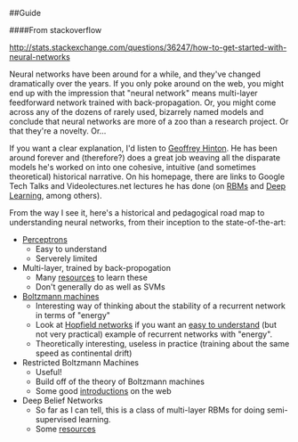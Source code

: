 ##Guide

####From stackoverflow

<http://stats.stackexchange.com/questions/36247/how-to-get-started-with-neural-networks>

Neural networks have been around for a while, and they've changed dramatically over the years. If you only poke around on the web, you might end up with the impression that "neural network" means multi-layer feedforward network trained with back-propagation. Or, you might come across any of the dozens of rarely used, bizarrely named models and conclude that neural networks are more of a zoo than a research project. Or that they're a novelty. Or...

If you want a clear explanation, I'd listen to [Geoffrey Hinton](http://www.cs.toronto.edu/~hinton). He has been around forever and (therefore?) does a great job weaving all the disparate models he's worked on into one cohesive, intuitive (and sometimes theoretical) historical narrative. On his homepage, there are links to Google Tech Talks and Videolectures.net lectures he has done (on [RBMs](https://www.youtube.com/watch?v=AyzOUbkUf3M) and [Deep Learning](http://videolectures.net/jul09_hinton_deeplearn/), among others). 

From the way I see it, here's a historical and pedagogical road map to understanding neural networks, from their inception to the state-of-the-art:

- [Perceptrons](http://en.wikipedia.org/wiki/Perceptron)
    - Easy to understand
    - Serverely limited
- Multi-layer, trained by back-propogation
    - Many [resources](https://en.wikiversity.org/wiki/Learning_and_neural_networks) to learn these
    - Don't generally do as well as SVMs
- [Boltzmann machines](http://en.wikipedia.org/wiki/Boltzmann_machine)
    - Interesting way of thinking about the stability of a recurrent network in terms of "energy"
    - Look at [Hopfield networks](http://www.comp.leeds.ac.uk/ai23/reading/Hopfield.pdf) if you want an [easy to understand](http://lcn.epfl.ch/tutorial/english/hopfield/html/index.html) (but not very practical) example of recurrent networks with "energy".
    - Theoretically interesting, useless in practice (training about the same speed as continental drift)
- Restricted Boltzmann Machines
    - Useful!
    - Build off of the theory of Boltzmann machines
    - Some good [introductions](http://blog.echen.me/2011/07/18/introduction-to-restricted-boltzmann-machines/) on the web
- Deep Belief Networks
    - So far as I can tell, this is a class of multi-layer RBMs for doing semi-supervised learning.
    - Some [resources](http://ufldl.stanford.edu/wiki/index.php/UFLDL_Tutorial)




